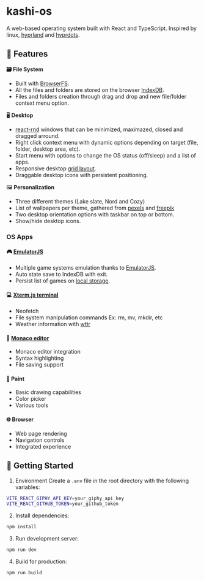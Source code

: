 # kashi-os

A web-based operating system built with React and TypeScript.
Inspired by linux, [hyprland](https://github.com/hyprwm/Hyprland) and [hyprdots](https://github.com/prasanthrangan/hyprdots).

## 🌟 Features

 **🗃️ File System**
- Built with [BrowserFS](https://github.com/jvilk/BrowserFS). 
- All the files and folders are stored on the browser [IndexDB](https://developer.mozilla.org/en-US/docs/Web/API/IndexedDB_API).
- Files and folders creation through drag and drop and new file/folder context menu option.

🖥️ **Desktop**
  - [react-rnd](https://github.com/bokuweb/react-rnd) windows that can be minimized, maximazed, closed and dragged arround.
  - Right click context menu with dynamic options depending on target (file, folder, desktop area, etc).
  - Start menu with options to change the OS status (off/sleep) and a list of apps.
  - Responsive desktop [grid layout](https://github.com/react-grid-layout/react-grid-layout).
  - Draggable desktop icons with persistent positioning.
  
🖼️ **Personalization**
  - Three different themes (Lake slate, Nord and Cozy)
  - List of wallpapers per theme, gathered from [pexels](https://www.pexels.com/pt-br/) and [freepik](https://br.freepik.com/)
  - Two desktop orientation options with taskbar on top or bottom.
  - Show/hide desktop icons.

### OS Apps

#### 🎮 [EmulatorJS](https://github.com/EmulatorJS/EmulatorJS)
- Multiple game systems emulation thanks to [EmulatorJS](https://github.com/EmulatorJS/EmulatorJS).
- Auto state save to IndexDB with exit.
- Persist list of games on [local storage](https://developer.mozilla.org/en-US/docs/Web/API/Window/localStorage).

#### 💻 [Xterm.js terminal](https://xtermjs.org/)
- Neofetch
- File system manipulation commands Ex: rm, mv, mkdir, etc
- Weather information with [wttr](https://github.com/chubin/wttr.in)

#### 📝 [Monaco editor](https://github.com/microsoft/monaco-editor)
- Monaco editor integration
- Syntax highlighting
- File saving support

#### 🎨 Paint
- Basic drawing capabilities
- Color picker
- Various tools

#### 🌐 Browser
- Web page rendering
- Navigation controls
- Integrated experience

## 🚀 Getting Started

1. Environment
Create a `.env` file in the root directory with the following variables:
```bash
VITE_REACT_GIPHY_API_KEY=your_giphy_api_key
VITE_REACT_GITHUB_TOKEN=your_github_token
```
2. Install dependencies:
```bash
npm install
```

3. Run development server:
```bash
npm run dev
```

4. Build for production:
```bash
npm run build
```
